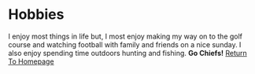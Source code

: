 # Hobbies
I enjoy most things in life but, I most enjoy making my way on to the golf course and watching football with family and friends on a nice sunday. I also enjoy spending time outdoors hunting and fishing.
**Go Chiefs!**
[Return To Homepage](./README.md)
